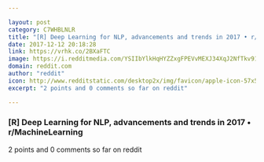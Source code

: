 ```yaml
---

layout: post
category: C7WHBLNLR
title: "[R] Deep Learning for NLP, advancements and trends in 2017 • r/MachineLearning"
date: 2017-12-12 20:18:28
link: https://vrhk.co/2BXaFTC
image: https://i.redditmedia.com/YSIIbYlkHqHYZZxgFPEVvMEXJ34XqJ2NfTkv91SPBH4.jpg?w=320&s=a6b2bf90a86aad2881229672a107fbc2
domain: reddit.com
author: "reddit"
icon: http://www.redditstatic.com/desktop2x/img/favicon/apple-icon-57x57.png
excerpt: "2 points and 0 comments so far on reddit"

---
```


### [R] Deep Learning for NLP, advancements and trends in 2017 • r/MachineLearning

2 points and 0 comments so far on reddit